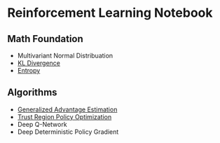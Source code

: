 # Reinforcement Learning Notebook
## Math Foundation
- Multivariant Normal Distribuation 
- [KL Divergence](https://github.com/jianing-sun/Reinforcement-Learning-Notebook/blob/master/Notes/Math%20Notes/KL%20Divergence.md)
- [Entropy](https://github.com/jianing-sun/Reinforcement-Learning-Notebook/blob/master/Notes/Math%20Notes/Entropy.md)


## Algorithms
- [Generalized Advantage Estimation](https://github.com/jianing-sun/Reinforcement-Learning-Notebook/blob/master/Notes/Algorithm%20Notes/Generalized%20Advantage%20Estimation.md)
- [Trust Region Policy Optimization](https://github.com/jianing-sun/Reinforcement-Learning-Notebook/blob/master/Notes/Algorithm%20Notes/Trust%20Region%20Policy%20Optimization.md)
- Deep Q-Network
- Deep Deterministic Policy Gradient

